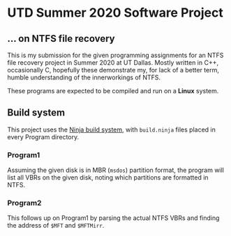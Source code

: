 # UTD Summer 2020 Software Project

## ... on NTFS file recovery

This is my submission for the given programming assignments for an NTFS file recovery project in Summer 2020 at UT Dallas. Mostly written in C++, occasionally C, hopefully these demonstrate my, for lack of a better term, humble understanding of the innerworkings of NTFS.

These programs are expected to be compiled and run on a **Linux** system.

## Build system

This project uses the [Ninja build system](https://ninja-build.org), with `build.ninja` files placed in every Program directory.

### Program1

Assuming the given disk is in MBR (`msdos`) partition format, the program will list all VBRs on the given disk, noting which partitions are formatted in NTFS.

### Program2

This follows up on Program1 by parsing the actual NTFS VBRs and finding the address of `$MFT` and `$MFTMirr`.
